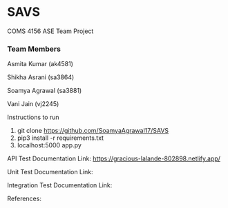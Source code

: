 # SAVS
COMS 4156
ASE Team Project

### Team Members
Asmita Kumar (ak4581)

Shikha Asrani (sa3864)

Soamya Agrawal (sa3881)

Vani Jain (vj2245)

Instructions to run

1. git clone https://github.com/SoamyaAgrawal17/SAVS
2. pip3 install -r requirements.txt
3. localhost:5000 app.py

API Test Documentation
Link: https://gracious-lalande-802898.netlify.app/


Unit Test Documentation
Link:

Integration Test Documentation
Link: 


References:

